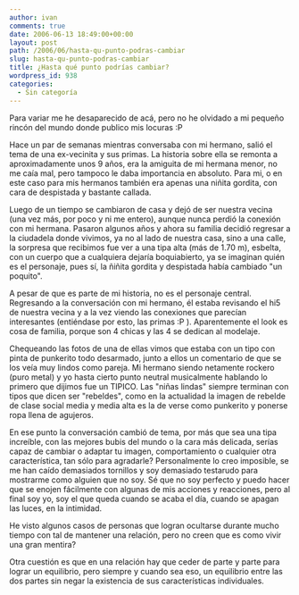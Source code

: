 ```yaml
---
author: ivan
comments: true
date: 2006-06-13 18:49:00+00:00
layout: post
path: /2006/06/hasta-qu-punto-podras-cambiar
slug: hasta-qu-punto-podras-cambiar
title: ¿Hasta qué punto podrías cambiar?
wordpress_id: 938
categories:
  - Sin categoría
---
```


Para variar me he desaparecido de acá, pero no he olvidado a mi pequeño rincón del mundo donde publico mis locuras :P

Hace un par de semanas mientras conversaba con mi hermano, salió el tema de una ex-vecinita y sus primas. La historia sobre ella se remonta a aproximadamente unos 9 años, era la amiguita de mi hermana menor, no me caía mal, pero tampoco le daba importancia en absoluto. Para mi, o en este caso para mis hermanos también era apenas una niñita gordita, con cara de despistada y bastante callada.

Luego de un tiempo se cambiaron de casa y dejó de ser nuestra vecina (una vez más, por poco y ni me entero), aunque nunca perdió la conexión con mi hermana. Pasaron algunos años y ahora su familia decidió regresar a la ciudadela donde vivimos, ya no al lado de nuestra casa, sino a una calle, la sorpresa que recibimos fue ver a una tipa alta (más de 1.70 m), esbelta, con un cuerpo que a cualquiera dejaría boquiabierto, ya se imaginan quién es el personaje, pues sí, la ñiñita gordita y despistada había cambiado "un poquito".

A pesar de que es parte de mi historia, no es el personaje central. Regresando a la conversación
con mi hermano, él estaba revisando el hi5 de nuestra vecina y a la vez viendo las conexiones que parecían interesantes (entiéndase por esto, las primas :P ). Aparentemente el look es cosa de familia, porque son 4 chicas y las 4 se dedican al modelaje.

Chequeando las fotos de una de ellas vimos que estaba con un tipo con pinta de punkerito todo desarmado, junto a ellos un comentario de que se los veía muy lindos como pareja. Mi hermano siendo netamente rockero (puro metal) y yo hasta cierto punto neutral musicalmente hablando lo primero que dijimos fue un TIPICO. Las "niñas lindas" siempre terminan con tipos que dicen ser "rebeldes", como en la actualidad la imagen de rebelde de clase social media y media alta es la de verse como punkerito y ponerse ropa llena de agujeros.

En ese punto la conversación cambió de tema, por más que sea una tipa increíble, con las mejores bubis del mundo o la cara más delicada, serías capaz de cambiar o adaptar tu imagen, comportamiento o cualquier otra característica, tan sólo para agradarle? Personalmente lo creo imposible, se me han caído demasiados tornillos y soy demasiado testarudo para mostrarme como alguien que no soy. Sé que no soy perfecto y puedo hacer que se enojen fácilmente con algunas de mis acciones y reacciones, pero al final soy yo, soy el que queda cuando se acaba el día, cuando se apagan las luces, en la intimidad.

He visto algunos casos de personas que logran ocultarse durante mucho tiempo con tal de mantener una relación, pero no creen que es como vivir una gran mentira?

Otra cuestión es que en una relación hay que ceder de parte y parte para lograr un equilibrio, pero siempre y cuando sea eso, un equilibrio entre las dos partes sin negar la existencia de sus características individuales.
